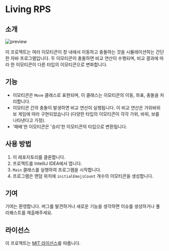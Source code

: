 # Living RPS

## 소개

![preview](https://github.com/duffyishere/ticketing-api/assets/74441294/75b139d4-856f-4383-a8a8-13cbe7ed3ff8)

이 프로젝트는 여러 이모티콘이 창 내에서 이동하고 충돌하는 것을 시뮬레이션하는 간단한 자바 프로그램입니다. 두 이모티콘이 충돌하면 비교 연산이 수행되며, 비교 결과에 따라 한 이모티콘이 다른 타입의 이모티콘으로 변화합니다.

## 기능

- 이모티콘은 `Move` 클래스로 표현되며, 이 클래스는 이모티콘의 이동, 좌표, 충돌을 처리합니다.
- 이모티콘 간의 충돌이 발생하면 비교 연산이 실행됩니다. 이 비교 연산은 가위바위보 게임에 따라 구현되었습니다 (다양한 타입의 이모티콘이 각각 가위, 바위, 보를 나타낸다고 가정).
- '패배'한 이모티콘은 '승리'한 이모티콘의 타입으로 변환됩니다.

## 사용 방법

1. 이 레포지토리를 클론합니다.
2. 프로젝트를 IntelliJ IDEA에서 엽니다.
3. `Main` 클래스를 실행하여 프로그램을 시작합니다.
4. 프로그램은 랜덤 위치에 `initialEmojiCount` 개수의 이모티콘을 생성합니다.

## 기여

기여는 환영합니다. 버그를 발견하거나 새로운 기능을 생각하면 이슈를 생성하거나 풀 리퀘스트를 제출해주세요.

## 라이선스

이 프로젝트는 [MIT 라이선스](./LICENSE)를 따릅니다.